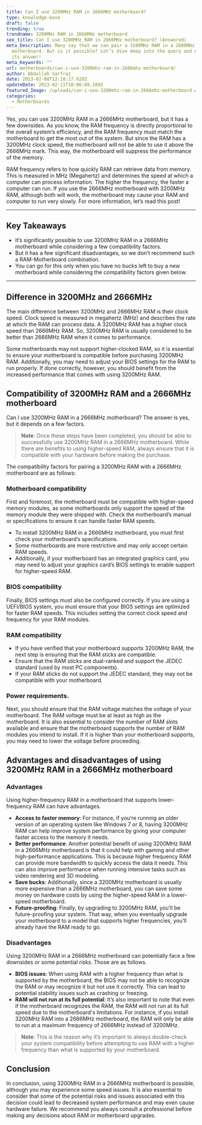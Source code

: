```yaml
---
title: Can I use 3200MHz RAM in 2666MHz motherboard?
type: knowledge-base
draft: false
trending: true
trendname: 3200MHz RAM in 2666MHz motherboard
seo_title: Can I use 3200MHz RAM in 2666MHz motherboard? (Answered)
meta_Description: Many say that we can pair a 3200MHz RAM in a 2600MHz
  motherboard. But is it possible? Let’s dive deep into the query and discover
  its answer!
meta_Keywords: ""
url: motherboards/can-i-use-3200mhz-ram-in-2666mhz-motherboard/
author: Abdullah Sarfraz
date: 2023-02-08T12:18:17.628Z
updateDate: 2023-02-11T10:06:08.109Z
featured_Image: /uploads/can-i-use-3200mhz-ram-in-2666mhz-motherboard.webp
categories:
  - Motherboards
---
```

Yes, you can use 3200MHz RAM in a 2666MHz motherboard, but it has a few downsides. As you know, the RAM frequency is directly proportional to the overall system’s efficiency, and the RAM frequency must match the motherboard to get the most out of the system. But since the RAM has a 3200MHz clock speed, the motherboard will not be able to use it above the 2666MHz mark. This way, the motherboard will suppress the performance of the memory.

RAM frequency refers to how quickly RAM can retrieve data from memory. This is measured in MHz (Megahertz) and determines the speed at which a computer can process information. The higher the frequency, the faster a computer can run. If you use the 2666MHz motherboard with 3200MHz RAM, although both will work, the motherboard may cause your RAM and computer to run very slowly. For more information, let’s read this post!

- - -

## Key Takeaways

* It’s significantly possible to use 3200MHz RAM in a 2666MHz motherboard while considering a few compatibility factors.
* But it has a few significant disadvantages, so we don’t recommend such a RAM-Motherboard combination.
* You can go for this only when you have no bucks left to buy a new motherboard while considering the compatibility factors given below.

- - -

## Difference in 3200MHz and 2666MHz

The main difference between 3200MHz and 2666MHz RAM is their clock speed. Clock speed is measured in megahertz (MHz) and describes the rate at which the RAM can process data. A 3200MHz RAM has a higher clock speed than 2666MHz RAM. So, 3200MHz RAM is usually considered to be better than 2666MHz RAM when it comes to performance.

Some motherboards may not support higher-clocked RAM, so it is essential to ensure your motherboard is compatible before purchasing 3200MHz RAM. Additionally, you may need to adjust your BIOS settings for the RAM to run properly. If done correctly, however, you should benefit from the increased performance that comes with using 3200MHz RAM.

## Compatibility of 3200MHz RAM and a 2666MHz motherboard

Can I use 3200MHz RAM in a 2666MHz motherboard? The answer is yes, but it depends on a few factors.

> **Note**: Once these steps have been completed, you should be able to successfully use 3200MHz RAM in a 2666MHz motherboard. While there are benefits to using higher-speed RAM, always ensure that it is compatible with your hardware before making the purchase.

The compatibility factors for pairing a 3200MHz RAM with a 2666MHz motherboard are as follows: 

### Motherboard compatibility

First and foremost, the motherboard must be compatible with higher-speed memory modules, as some motherboards only support the speed of the memory module they were shipped with. Check the motherboard’s manual or specifications to ensure it can handle faster RAM speeds.

* To install 3200MHz RAM in a 2666MHz motherboard, you must first check your motherboard’s specifications.
* Some motherboards are more restrictive and may only accept certain RAM speeds.
* Additionally, if your motherboard has an integrated graphics card, you may need to adjust your graphics card’s BIOS settings to enable support for higher-speed RAM.

### BIOS compatibility

Finally, BIOS settings must also be configured correctly. If you are using a UEFI/BIOS system, you must ensure that your BIOS settings are optimized for faster RAM speeds. This includes setting the correct clock speed and frequency for your RAM modules.

### RAM compatibility

* If you have verified that your motherboard supports 3200MHz RAM, the next step is ensuring that the RAM sticks are compatible.
* Ensure that the RAM sticks are dual-ranked and support the JEDEC standard (used by most PC components).
* If your RAM sticks do not support the JEDEC standard, they may not be compatible with your motherboard.

### Power requirements.

Next, you should ensure that the RAM voltage matches the voltage of your motherboard. The RAM voltage must be at least as high as the motherboard. It is also essential to consider the number of RAM slots available and ensure that the motherboard supports the number of RAM modules you intend to install. If it is higher than your motherboard supports, you may need to lower the voltage before proceeding.

## Advantages and disadvantages of using 3200MHz RAM in a 2666MHz motherboard

### Advantages

Using higher-frequency RAM in a motherboard that supports lower-frequency RAM can have advantages.

* **Access to faster memory**: For instance, if you’re running an older version of an operating system like Windows 7 or 8, having 3200MHz RAM can help improve system performance by giving your computer faster access to the memory it needs.
* **Better performance**: Another potential benefit of using 3200MHz RAM in a 2666MHz motherboard is that it could help with gaming and other high-performance applications. This is because higher frequency RAM can provide more bandwidth to quickly access the data it needs. This can also improve performance when running intensive tasks such as video rendering and 3D modeling.
* **Save bucks**: Additionally, since a 3200MHz motherboard is usually more expensive than a 2666MHz motherboard, you can save some money on hardware costs by using the higher-speed RAM in a lower-speed motherboard.
* **Future-proofing**: Finally, by upgrading to 3200MHz RAM, you’ll be future-proofing your system. That way, when you eventually upgrade your motherboard to a model that supports higher frequencies, you’ll already have the RAM ready to go.

### Disadvantages

Using 3200MHz RAM in a 2666MHz motherboard can potentially face a few downsides or some potential risks. Those are as follows.

* **BIOS issues**: When using RAM with a higher frequency than what is supported by the motherboard, the BIOS may not be able to recognize the RAM or may recognize it but not use it correctly. This can lead to potential stability issues such as crashing or freezing.
* **RAM will not run at its full potential**: It’s also important to note that even if the motherboard recognizes the RAM, the RAM will not run at its full speed due to the motherboard's limitations. For instance, if you install 3200MHz RAM into a 2666MHz motherboard, the RAM will only be able to run at a maximum frequency of 2666MHz instead of 3200MHz.

> **Note**: This is the reason why it’s important to always double-check your system compatibility before attempting to use RAM with a higher frequency than what is supported by your motherboard.

## Conclusion 

In conclusion, using 3200MHz RAM in a 2666MHz motherboard is possible, although you may experience some speed issues. It is also essential to consider that some of the potential risks and issues associated with this decision could lead to decreased system performance and may even cause hardware failure. We recommend you always consult a professional before making any decisions about RAM or motherboard upgrades.